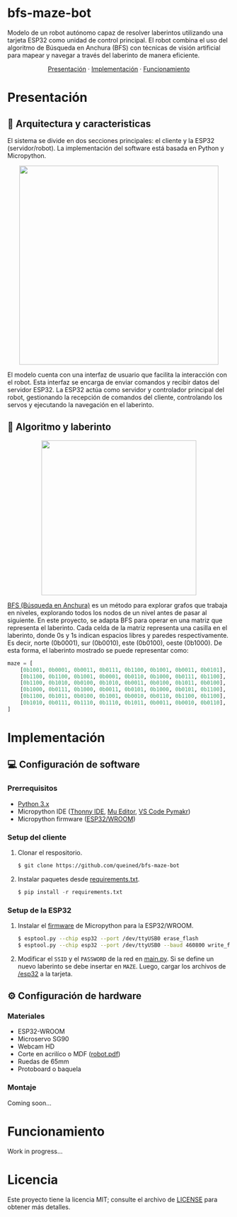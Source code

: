 # bfs-maze-bot
Modelo de un robot autónomo capaz de resolver laberintos utilizando una tarjeta ESP32 como unidad de control principal. El robot combina el uso del algoritmo de Búsqueda en Anchura (BFS) con técnicas de visión artificial para mapear y navegar a través del laberinto de manera eficiente.

<p align="center">
  <a href="#presentación">Presentación</a> ·
  <a href="#implementación">Implementación</a> ·
  <a href="#funcionamiento">Funcionamiento</a>
</p>

# Presentación
## 🤖 Arquitectura y caracteristicas
El sistema se divide en dos secciones principales: el cliente y la ESP32 (servidor/robot). La implementación del software está basada en Python y Micropython.

<p align="center">
    <img src="http://www.plantuml.com/plantuml/proxy?cache=no&src=https://raw.githubusercontent.com/queined/bfs-maze-bot/main/diagram.iuml" width="450">
</p>

El modelo cuenta con una interfaz de usuario que facilita la interacción con el robot. Esta interfaz se encarga de enviar comandos y recibir datos del servidor ESP32. La ESP32 actúa como servidor y controlador principal del robot, gestionando la recepción de comandos del cliente, controlando los servos y ejecutando la navegación en el laberinto.

## 🚩 Algoritmo y laberinto

<p align="center">
    <img src="https://i.postimg.cc/mD4TYq8j/maze.png" width="350">
</p>

[BFS (Búsqueda en Anchura)](https://www.geeksforgeeks.org/breadth-first-search-or-bfs-for-a-graph/) es un método para explorar grafos que trabaja en niveles, explorando todos los nodos de un nivel antes de pasar al siguiente. En este proyecto, se adapta BFS para operar en una matriz que representa el laberinto. Cada celda de la matriz representa una casilla en el laberinto, donde 0s y 1s indican espacios libres y paredes respectivamente. Es decir, norte (0b0001), sur (0b0010), este (0b0100), oeste (0b1000). De esta forma, el laberinto mostrado se puede representar como:

```python
maze = [
    [0b1001, 0b0001, 0b0011, 0b0111, 0b1100, 0b1001, 0b0011, 0b0101],
    [0b1100, 0b1100, 0b1001, 0b0001, 0b0110, 0b1000, 0b0111, 0b1100],
    [0b1100, 0b1010, 0b0100, 0b1010, 0b0011, 0b0100, 0b1011, 0b0100],
    [0b1000, 0b0111, 0b1000, 0b0011, 0b0101, 0b1000, 0b0101, 0b1100],
    [0b1100, 0b1011, 0b0100, 0b1001, 0b0010, 0b0110, 0b1100, 0b1100],
    [0b1010, 0b0111, 0b1110, 0b1110, 0b1011, 0b0011, 0b0010, 0b0110],
]
```
# Implementación
## 💻 Configuración de software
###  Prerrequisitos
- [Python 3.x](https://www.python.org/downloads/)
- Micropython IDE ([Thonny IDE](https://thonny.org), [Mu Editor](https://codewith.mu), [VS Code Pymakr](https://randomnerdtutorials.com/micropython-esp32-esp8266-vs-code-pymakr/))
- Micropython firmware ([ESP32/WROOM](https://micropython.org/download/ESP32_GENERIC/))
  
### Setup del cliente
1. Clonar el respositorio.
    ```bash
    $ git clone https://github.com/queined/bfs-maze-bot
    ```
2. Instalar paquetes desde [requirements.txt](https://github.com/queined/bfs-maze-bot/blob/main/requirements.txt).
    ```python
    $ pip install -r requirements.txt
    ```
### Setup de la ESP32

1. Instalar el [firmware](https://micropython.org/download/ESP32_GENERIC/) de Micropython para la ESP32/WROOM.
    ```bash
    $ esptool.py --chip esp32 --port /dev/ttyUSB0 erase_flash
    $ esptool.py --chip esp32 --port /dev/ttyUSB0 --baud 460800 write_flash -z 0x1000 esp32-20190125-v1.10.bin
    ```
2. Modificar el `SSID` y el `PASSWORD` de la red en [main.py](https://github.com/queined/bfs-maze-bot/blob/main/esp32/main.py). Si se define un nuevo laberinto se debe insertar en `MAZE`. Luego, cargar los archivos de [/esp32](https://github.com/queined/bfs-maze-bot/tree/main/esp32) a la tarjeta.


## ⚙ Configuración de hardware
### Materiales
- ESP32-WROOM
- Microservo SG90
- Webcam HD
- Corte en acrilíco o MDF ([robot.pdf](https://drive.google.com/file/d/1Ww6aeQt7NfRK-QJ9MhmAraJnbKTxphb9/view?usp=drive_link))
- Ruedas de 65mm
- Protoboard o baquela

### Montaje
Coming soon...
# Funcionamiento
Work in progress...

# Licencia
Este proyecto tiene la licencia MIT; consulte el archivo de [LICENSE](https://github.com/queined/bfs-maze-bot/blob/main/LICENSE) para obtener más detalles.
 

